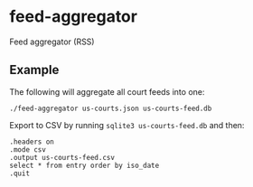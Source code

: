 # feed-aggregator
Feed aggregator (RSS)

## Example

The following will aggregate all court feeds into one:

```
./feed-aggregator us-courts.json us-courts-feed.db
```

Export to CSV by running `sqlite3 us-courts-feed.db` and then:

```
.headers on
.mode csv
.output us-courts-feed.csv
select * from entry order by iso_date
.quit
```
